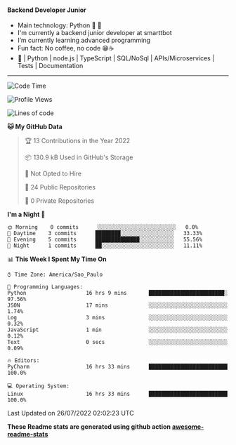 #### Backend Developer Junior

- Main technology: Python 🐍 💖
- I'm currently a backend junior developer at smarttbot
- I’m currently learning advanced programming
- Fun fact: No coffee, no code 😁☕
- 📖 | Python | node.js | TypeScript | SQL/NoSql | APIs/Microservices | Tests | Documentation
---
<!--START_SECTION:waka-->
![Code Time](http://img.shields.io/badge/Code%20Time-0%20secs-blue)

![Profile Views](http://img.shields.io/badge/Profile%20Views-0-blue)

![Lines of code](https://img.shields.io/badge/From%20Hello%20World%20I%27ve%20Written-83%20Thousand%20lines%20of%20code-blue)

**🐱 My GitHub Data** 

> 🏆 13 Contributions in the Year 2022
 > 
> 📦 130.9 kB Used in GitHub's Storage 
 > 
> 🚫 Not Opted to Hire
 > 
> 📜 24 Public Repositories 
 > 
> 🔑 0 Private Repositories  
 > 
**I'm a Night 🦉** 

```text
🌞 Morning    0 commits      ░░░░░░░░░░░░░░░░░░░░░░░░░   0.0% 
🌆 Daytime    3 commits      ████████░░░░░░░░░░░░░░░░░   33.33% 
🌃 Evening    5 commits      ██████████████░░░░░░░░░░░   55.56% 
🌙 Night      1 commits      ██░░░░░░░░░░░░░░░░░░░░░░░   11.11%

```


📊 **This Week I Spent My Time On** 

```text
⌚︎ Time Zone: America/Sao_Paulo

💬 Programming Languages: 
Python                   16 hrs 9 mins       ████████████████████████░   97.56% 
JSON                     17 mins             ░░░░░░░░░░░░░░░░░░░░░░░░░   1.74% 
Log                      3 mins              ░░░░░░░░░░░░░░░░░░░░░░░░░   0.32% 
JavaScript               1 min               ░░░░░░░░░░░░░░░░░░░░░░░░░   0.12% 
Text                     0 secs              ░░░░░░░░░░░░░░░░░░░░░░░░░   0.09%

🔥 Editors: 
PyCharm                  16 hrs 33 mins      █████████████████████████   100.0%

💻 Operating System: 
Linux                    16 hrs 33 mins      █████████████████████████   100.0%

```


 Last Updated on 26/07/2022 02:02:23 UTC
<!--END_SECTION:waka-->

**These Readme stats are generated using github action [awesome-readme-stats](https://github.com/anmol098/waka-readme-stats)**
